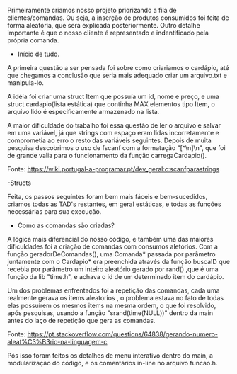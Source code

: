 Primeiramente criamos nosso projeto priorizando a fila de clientes/comandas. Ou seja, a inserção de produtos consumidos foi feita de forma aleatória, que será explicada posteriormente. Outro detalhe importante é que o nosso cliente é representado e indentificado pela própria comanda. 

- Início de tudo.

A primeira questão a ser pensada foi sobre como criariamos o cardápio, até que chegamos a conclusão que seria mais adequado criar um arquivo.txt e manipula-lo.

A idéia foi criar uma struct Item que possuía um id, nome e preço, e uma struct cardapio(lista estática) que continha MAX elementos tipo Item, o arquivo lido é especificamente armazenado na lista.

A maior dificuldade do trabalho foi essa questão de ler o arquivo e salvar em uma variável, já que strings com espaço eram lidas incorretamente e comprometia ao erro o resto das variáveis seguintes. Depois de muita pesquisa descobrimos o uso de fscanf com a formatação "[^\n]\n", que foi de grande valia para o funcionamento da função carregaCardapio().

Fonte: https://wiki.portugal-a-programar.pt/dev_geral:c:scanfparastrings

-Structs

Feita, os passos seguintes foram bem mais fáceis e bem-sucedidos, criamos todas as TAD's restantes, em geral estáticas, e todas as funções necessárias para sua execução.

- Como as comandas são criadas?

A lógica mais diferencial do nosso código, e também uma das maiores dificuldades foi a criação de comandas com consumos aletórios. Com a função geradorDeComandas(), uma Comanda* passada por parâmetro juntamente com o Cardapio* era preenchida através da função buscaID que recebia por parâmetro um inteiro aleatório gerado por rand() ,que é uma função da lib "time.h", e achava o id de um determinado item do cardápio.

Um dos problemas enfrentados foi a repetição das comandas, cada uma realmente gerava os items aleatorios , o problema estava no fato de todas elas possuírem os mesmos items na mesma ordem, o que foi resolvido, após pesquisas, usando a função "srand(time(NULL))" dentro da main antes do laço de repetição que gera as comandas.

Fonte: https://pt.stackoverflow.com/questions/64838/gerando-numero-aleat%C3%B3rio-na-linguagem-c

Pós isso foram feitos os detalhes de menu interativo dentro do main, a modularização do código, e os comentários in-line no arquivo funcao.h.

